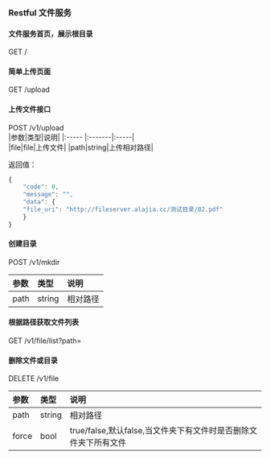 ### Restful 文件服务


#### 文件服务首页，展示根目录  
GET /


#### 简单上传页面  
GET /upload


#### 上传文件接口  
POST /v1/upload  
|参数|类型|说明|
|:----- |:-------|:-----|  
|file|file|上传文件|
|path|string|上传相对路径|

返回值：
``` javascript
{
    "code": 0,
    "message": "",
    "data": {
    "file_uri": "http://fileserver.alajia.cc/测试目录/02.pdf"
    }
}
```

#### 创建目录
POST /v1/mkdir
  
|参数|类型|说明|
|:----- |:-------|:-----|  
|path|string|相对路径|

#### 根据路径获取文件列表  
GET /v1/file/list?path=


#### 删除文件或目录
DELETE /v1/file
  
|参数|类型|说明|
|:----- |:-------|:-----|  
|path|string|相对路径|
|force|bool|true/false,默认false,当文件夹下有文件时是否删除文件夹下所有文件|